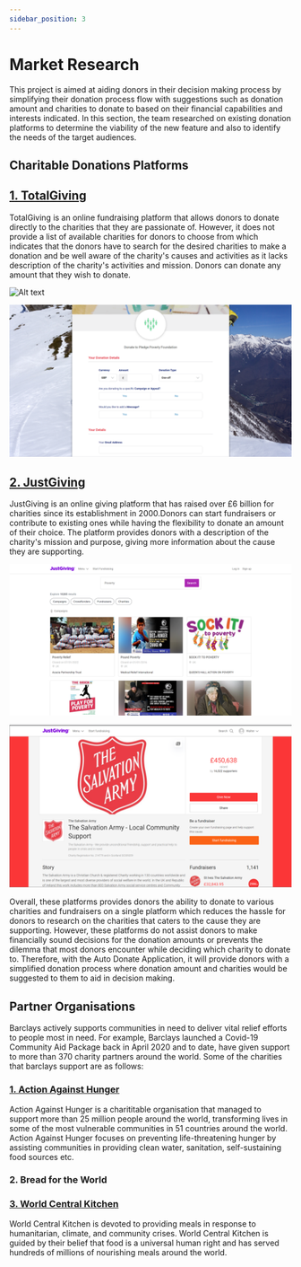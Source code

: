 ```yaml
---
sidebar_position: 3
---
```


# Market Research
This project is aimed at aiding donors in their decision making process by simplifying their donation process flow with suggestions such as donation amount and charities to donate to based on their financial capabilities and interests indicated. In this section, the team researched on existing donation platforms to determine the viability of the new feature and also to identify the needs of the target audiences.

## Charitable Donations Platforms
[<h2>1. TotalGiving</h2>](https://www.totalgiving.co.uk/)

TotalGiving is an online fundraising platform that allows donors to donate directly to the charities that they are passionate of. However, it does not provide a list of available charities for donors to choose from which indicates that the donors have to search for the desired charities to make a donation and be well aware of the charity's causes and activities as it lacks description of the charity's activities and mission. Donors can donate any amount that they wish to donate.


![Alt text](../img/TotalGiving.png)

![Alt text](../img/TotalGiving_2.png)


[<h2>2. JustGiving</h2>](https://www.justgiving.com/)


JustGiving is an online giving platform that has raised over £6 billion for charities since its establishment in 2000.Donors can start fundraisers or contribute to existing ones while having the flexibility to donate an amount of their choice. The platform provides donors with a description of the charity's mission and purpose, giving more information about the cause they are supporting. 

![Alt text](../img/JustGiving.png)

![Alt text](../img/JustGiving_Fundraising.png)


Overall, these platforms provides donors the ability to donate to various charities and fundraisers on a single platform which reduces the hassle for donors to research on the charities that caters to the cause they are supporting. However, these platforms do not assist donors to make financially sound decisions for the donation amounts or prevents the dilemma that most donors encounter while deciding which charity to donate to. Therefore, with the Auto Donate Application, it will provide donors with a simplified donation process where donation amount and charities would be suggested to them to aid in decision making.

## Partner Organisations
Barclays actively supports communities in need to deliver vital relief efforts to people most in need. For example, Barclays launched a Covid-19 Community Aid Package back in April 2020 and to date, have given support to more than 370 charity partners around the world. Some of the charities that barclays support are as follows:

[<h3>1. Action Against Hunger</h3>](https://www.actionagainsthunger.org.uk/)

Action Against Hunger is a charititable organisation that managed to support more than 25 million people around the world, transforming lives in some of the most vulnerable communities in 51 countries around the world. Action Against Hunger focuses on preventing life-threatening hunger by assisting communities in providing clean water, sanitation, self-sustaining food sources etc.

<h3>2. Bread for the World</h3>


[<h3>3. World Central Kitchen</h3>](https://wck.org/)
World Central Kitchen is devoted to providing meals in response to humanitarian, climate, and community crises. World Central Kitchen is guided by their belief that food is a universal human right and has served hundreds of millions of nourishing meals around the world. 